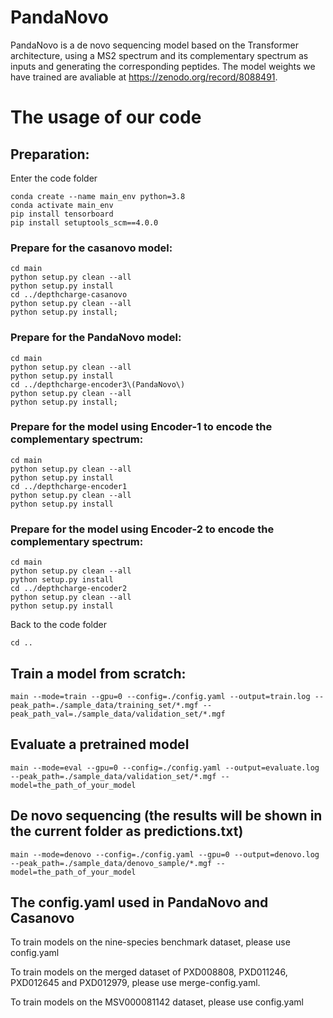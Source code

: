 # PandaNovo
PandaNovo is a de novo sequencing model based on the Transformer architecture, using a MS2 spectrum and its complementary spectrum as inputs and generating the corresponding peptides. The model weights we have trained are avaliable at https://zenodo.org/record/8088491.
# The usage of our code
## Preparation:  
Enter the code folder

```
conda create --name main_env python=3.8
conda activate main_env
pip install tensorboard
pip install setuptools_scm==4.0.0
```

### Prepare for the casanovo model: 

```
cd main
python setup.py clean --all
python setup.py install
cd ../depthcharge-casanovo
python setup.py clean --all
python setup.py install;
```

### Prepare for the PandaNovo model: 

```
cd main
python setup.py clean --all
python setup.py install
cd ../depthcharge-encoder3\(PandaNovo\)
python setup.py clean --all
python setup.py install;
```

### Prepare for the model using Encoder-1 to encode the complementary spectrum: 

```
cd main
python setup.py clean --all
python setup.py install
cd ../depthcharge-encoder1
python setup.py clean --all
python setup.py install
```

### Prepare for the model using Encoder-2 to encode the complementary spectrum: 

```
cd main
python setup.py clean --all
python setup.py install
cd ../depthcharge-encoder2
python setup.py clean --all
python setup.py install
```

Back to the code folder

```
cd ..
```

## Train a model from scratch:

```
main --mode=train --gpu=0 --config=./config.yaml --output=train.log --peak_path=./sample_data/training_set/*.mgf --peak_path_val=./sample_data/validation_set/*.mgf
```

## Evaluate a pretrained model

```
main --mode=eval --gpu=0 --config=./config.yaml --output=evaluate.log --peak_path=./sample_data/validation_set/*.mgf --model=the_path_of_your_model
```

## De novo sequencing (the results will be shown in the current folder as predictions.txt)

```
main --mode=denovo --config=./config.yaml --gpu=0 --output=denovo.log --peak_path=./sample_data/denovo_sample/*.mgf --model=the_path_of_your_model
```

## The config.yaml used in PandaNovo and Casanovo
To train models on the nine-species benchmark dataset, please use config.yaml  

To train models on the merged dataset of PXD008808, PXD011246, PXD012645 and PXD012979, please use merge-config.yaml.

To  train models on the MSV000081142 dataset, please use config.yaml



